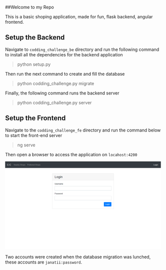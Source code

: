##Welcome to my Repo

This is a basic shoping application, made for fun, flask backend, angular frontend.


## Setup the Backend
Navigate to `codding_challenge_be` directory and run the  following command to install all the dependencies for the backend application

> python setup.py

Then run the next command to create and fill the database

> python codding_challenge.py migrate

Finally, the following command runs the backend server

>python codding_challenge.py server


## Setup the Frontend
Navigate to the `codding_challenge_fe` directory and run the command below to start the front-end server

>ng serve

Then open  a browser to access the application on  `locahost:4200`

![Alt text](./img.png?raw=true "Title")

Two accounts were created when the database migration was lunched, these accounts are
`janatii:password`.
